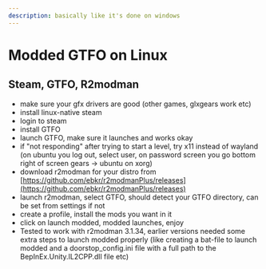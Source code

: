 ```yaml
---
description: basically like it's done on windows
---
```


# Modded GTFO on Linux

## Steam, GTFO, R2modman

* make sure your gfx drivers are good (other games, glxgears work etc)
* install linux-native steam
* login to steam
* install GTFO
* launch GTFO, make sure it launches and works okay
* if "not responding" after trying to start a level, try x11 instead of wayland (on ubuntu you log out, select user, on password screen you go bottom right of screen gears -> ubuntu on xorg)
* download r2modman for your distro from [https://github.com/ebkr/r2modmanPlus/releases](https://github.com/ebkr/r2modmanPlus/releases)
* launch r2modman, select GTFO, should detect your GTFO directory, can be set from settings if not
* create a profile, install the mods you want in it
* click on launch modded, modded launches, enjoy
* Tested to work with r2modman 3.1.34, earlier versions needed some extra steps to launch modded properly (like creating a bat-file to launch modded and a doorstop\_config.ini file with a full path to the BepInEx.Unity.IL2CPP.dll file etc)

